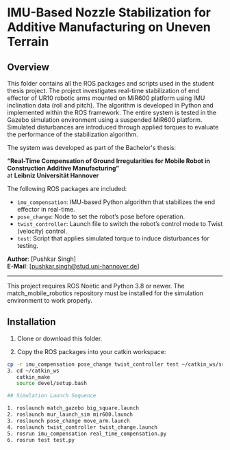 # IMU-Based Nozzle Stabilization for Additive Manufacturing on Uneven Terrain

## Overview

This folder contains all the ROS packages and scripts used in the student thesis project. The project investigates real-time stabilization of end effector of UR10 robotic arms mounted on MiR600 platform using IMU inclination data (roll and pitch). The algorithm is developed in Python and implemented within the ROS framework. The entire system is tested in the Gazebo simulation environment using a suspended MiR600 platform. Simulated disturbances are introduced through applied torques to evaluate the performance of the stabilization algorithm.


The system was developed as part of the Bachelor's thesis:

**“Real-Time Compensation of Ground Irregularities for Mobile Robot in Construction Additive Manufacturing”**  
at **Leibniz Universität Hannover**

The following ROS packages are included:

- `imu_compensation`: IMU-based Python algorithm that stabilizes the end effector in real-time.
- `pose_change`: Node to set the robot’s pose before operation.
- `twist_controller`: Launch file to switch the robot’s control mode to Twist (velocity) control.
- `test`: Script that applies simulated torque to induce disturbances for testing.

**Author**: [Pushkar Singh]  
**E-Mail**: [pushkar.singh@stud.uni-hannover.de]

---
This project requires ROS Noetic and Python 3.8 or newer. The match_mobile_robotics repository must be installed for the simulation environment to work properly.

## Installation

1. Clone or download this folder.

2. Copy the ROS packages into your catkin workspace:
```bash
cp -r imu_compensation pose_change twist_controller test ~/catkin_ws/src/
3. cd ~/catkin_ws
   catkin_make
   source devel/setup.bash

## Simulation Launch Sequence

1. roslaunch match_gazebo big_square.launch
2. roslaunch mur_launch_sim mir600.launch
3. roslaunch pose_change move_arm.launch
4. roslaunch twist_controller twist_change.launch
5. rosrun imu_compensation real_time_compensation.py
6. rosrun test test.py



 

